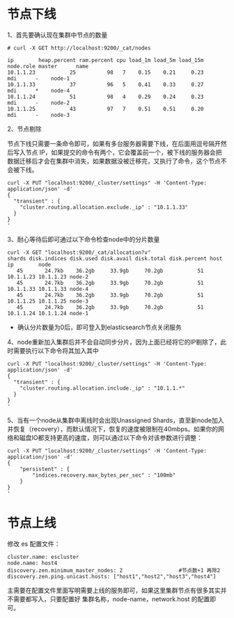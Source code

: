 # 节点下线

1、首先要确认现在集群中节点的数量
```
# curl -X GET http://localhost:9200/_cat/nodes

ip        heap.percent ram.percent cpu load_1m load_5m load_15m node.role master      name
10.1.1.23           25          98   7    0.15    0.21     0.23       mdi      -    node-1
10.1.1.33           37          96   5    0.41    0.33     0.27       mdi      *    node-4
10.1.1.24           51          98   4    0.29    0.24     0.23       mdi      -    node-2
10.1.1.25           43          97   7    0.51    0.51     0.20       mdi      -    node-3
```

2、节点剔除

节点下线只需要一条命令即可，如果有多台服务器需要下线，在后面用逗号隔开然后写入节点 IP，如果提交的命令有两个，它会覆盖前一个，被下线的服务器会把数据迁移后才会在集群中消失，如果数据没被迁移完，又执行了命令，这个节点不会被下线。
```
curl -X PUT "localhost:9200/_cluster/settings" -H 'Content-Type: application/json' -d'
{
  "transient" : {
    "cluster.routing.allocation.exclude._ip" : "10.1.1.33"
  }
}
'
```

3、耐心等待后即可通过以下命令检查node中的分片数量
```
curl -X GET "localhost:9200/_cat/allocation?v"
shards disk.indices disk.used disk.avail disk.total disk.percent host      ip        node
   45       24.7kb    36.2gb     33.9gb     70.2gb           51 10.1.1.23 10.1.1.23 node-2
   45       24.7kb    36.2gb     33.9gb     70.2gb           51 10.1.1.33 10.1.1.33 node-4
   45       24.7kb    36.2gb     33.9gb     70.2gb           51 10.1.1.25 10.1.1.25 node-3
   45       24.7kb    36.2gb     33.9gb     70.2gb           51 10.1.1.24 10.1.1.24 node-1
```
- 确认分片数量为0后，即可登入到elasticsearch节点关闭服务

4、node重新加入集群后并不会自动同步分片，因为上面已经将它的IP剔除了，此时需要执行以下命令将其加入其中
```
curl -X PUT "localhost:9200/_cluster/settings" -H 'Content-Type: application/json' -d'
{
  "transient" : {
    "cluster.routing.allocation.include._ip" : "10.1.1.*"
  }
}
'
```

5、当有一个node从集群中离线时会出现Unassigned Shards，直至新node加入并恢复（recovery），而默认情况下，恢复的速度被限制在40mbps。如果你的网络和磁盘IO都支持更高的速度，则可以通过以下命令对该参数进行调整：
```
curl -X PUT "localhost:9200/_cluster/settings" -H 'Content-Type: application/json' -d'
{
    "persistent" : {
        "indices.recovery.max_bytes_per_sec" : "100mb"
    }
}
'
```

# 节点上线

修改 es 配置文件：
```
cluster.name: escluster
node.name: host4
discovery.zen.minimum_master_nodes: 2                  #节点数+1 再除2
discovery.zen.ping.unicast.hosts: ["host1","host2","host3","host4"]
```
主需要在配置文件里面写明需要上线的服务即可，如果这里集群节点有很多其实并不需要都写入，只要配置好 集群名称，node-name，network.host 的配置即可。
